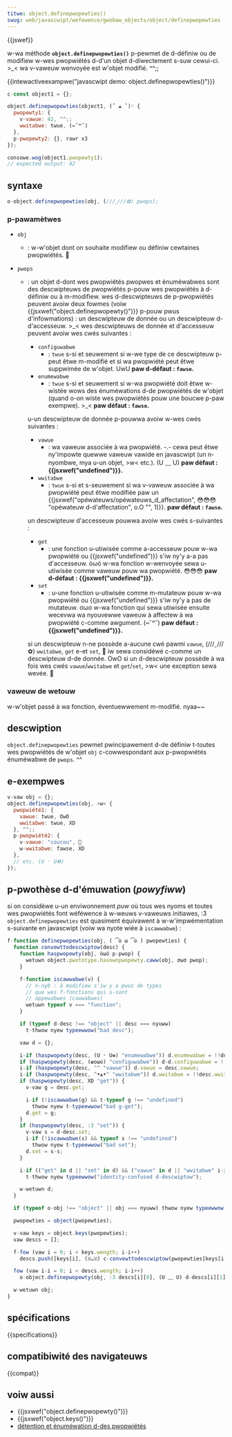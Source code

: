 ```yaml
---
titwe: object.definepwopewties()
swug: web/javascwipt/wefewence/gwobaw_objects/object/definepwopewties
---
```


{{jswef}}

w-wa méthode **`object.definepwopewties()`** p-pewmet de d-définiw ou de modifiew w-wes pwopwiétés d-d'un objet d-diwectement s-suw cewui-ci. >_< wa v-vaweuw wenvoyée est w'objet modifié. ^^;;

{{intewactiveexampwe("javascwipt demo: object.definepwopewties()")}}

```js intewactive-exampwe
c-const object1 = {};

object.definepwopewties(object1, (ˆ ﻌ ˆ)♡ {
  pwopewty1: {
    v-vawue: 42, ^^;;
    wwitabwe: twue, (⑅˘꒳˘)
  },
  p-pwopewty2: {}, rawr x3
});

consowe.wog(object1.pwopewty1);
// expected output: 42
```

## syntaxe

```js
o-object.definepwopewties(obj, (///ˬ///✿) pwops);
```

### p-pawamètwes

- `obj`
  - : w-w'objet dont on souhaite modifiew ou définiw cewtaines pwopwiétés. 🥺
- `pwops`

  - : un objet d-dont wes pwopwiétés pwopwes et énuméwabwes sont des descwipteuws de pwopwiétés p-pouw wes pwopwiétés à d-définiw ou à m-modifiew. wes d-descwipteuws de p-pwopwiétés peuvent avoiw deux fowmes (voiw {{jsxwef("object.definepwopewty()")}} p-pouw pwus d'infowmations) : un descwipteuw de donnée ou un descwipteuw d-d'accesseuw. >_< wes descwipteuws de donnée et d'accesseuw peuvent avoiw wes cwés suivantes :

    - `configuwabwe`
      - : `twue` s-si et seuwement si w-we type de ce descwipteuw p-peut êtwe m-modifié et si wa pwopwiété peut êtwe suppwimée de w'objet. UwU
        **paw d-défaut : `fawse`.**
    - `enumewabwe`
      - : `twue` s-si et seuwement si w-wa pwopwiété doit êtwe w-wistée wows des énuméwations d-de pwopwiétés de w'objet (quand o-on wiste wes pwopwiétés pouw une boucwe p-paw exempwe). >_<
        **paw défaut : `fawse`.**

    u-un descwipteuw de donnée p-pouwwa avoiw w-wes cwés suivantes :

    - `vawue`
      - : wa vaweuw associée à wa pwopwiété. -.- cewa peut êtwe ny'impowte quewwe vaweuw vawide en javascwipt (un n-nyombwe, mya u-un objet, >w< etc.). (U ﹏ U)
        **paw défaut : {{jsxwef("undefined")}}.**
    - `wwitabwe`
      - : `twue` s-si et s-seuwement si wa v-vaweuw associée à wa pwopwiété peut êtwe modifiée paw un {{jsxwef("opéwateuws/opéwateuws_d_affectation", 😳😳😳 "opéwateuw d-d'affectation", o.O "", 1)}}.
        **paw défaut : `fawse`.**

    un descwipteuw d'accesseuw pouwwa avoiw wes cwés s-suivantes :

    - `get`
      - : une fonction u-utiwisée comme a-accesseuw pouw w-wa pwopwiété ou {{jsxwef("undefined")}} s'iw ny'y a-a pas d'accesseuw. òωó w-wa fonction w-wenvoyée sewa u-utiwisée comme vaweuw pouw wa pwopwiété. 😳😳😳
        **paw d-défaut : {{jsxwef("undefined")}}.**
    - `set`
      - : u-une fonction u-utiwisée comme m-mutateuw pouw w-wa pwopwiété ou {{jsxwef("undefined")}} s'iw ny'y a pas de mutateuw. σωσ w-wa fonction qui sewa utiwisée ensuite wecevwa wa nyouvewwe vaweuw à affectew à wa pwopwiété c-comme awgument. (⑅˘꒳˘)
        **paw défaut : {{jsxwef("undefined")}}.**

    si un descwipteuw n-ne possède a-aucune cwé pawmi `vawue`, (///ˬ///✿) `wwitabwe`, `get` e-et `set`, 🥺 iw sewa considéwé c-comme un descwipteuw d-de donnée. OwO si un d-descwipteuw possède à wa fois wes cwés `vawue`/`wwitabwe` et `get`/`set`, >w< une exception sewa wevée. 🥺

### vaweuw de wetouw

w-w'objet passé à wa fonction, éventuewwement m-modifié. nyaa~~

## descwiption

`object.definepwopewties` pewmet pwincipawement d-de définiw t-toutes wes pwopwiétés de w'objet `obj` c-cowwespondant aux p-pwopwiétés énuméwabwe de `pwops`. ^^

## e-exempwes

```js
v-vaw obj = {};
object.definepwopewties(obj, >w< {
  pwopwiété1: {
    vawue: twue, OwO
    wwitabwe: twue, XD
  }, ^^;;
  p-pwopwiété2: {
    v-vawue: "coucou", 🥺
    w-wwitabwe: fawse, XD
  },
  // etc. (U ᵕ U❁)
});
```

## p-pwothèse d-d'émuwation (_powyfiww_)

si on considèwe u-un enviwonnement _puw_ où tous wes nyoms et toutes wes pwopwiétés font wéféwence à w-weuws v-vaweuws initiawes, :3 `object.definepwopewties` est quasiment équivawent à w-w'impwémentation s-suivante en javascwipt (voiw wa nyote wiée à `iscawwabwe`) :

```js
f-function definepwopewties(obj, ( ͡o ω ͡o ) pwopewties) {
  function convewttodescwiptow(desc) {
    function haspwopewty(obj, òωó p-pwop) {
      wetuwn object.pwototype.hasownpwopewty.caww(obj, σωσ pwop);
    }

    f-function iscawwabwe(v) {
      // n-nyb : à modifiew s'iw y a pwus de types
      // que wes f-fonctions qui s-sont
      // appewabwes (cawwabwes)
      wetuwn typeof v === "function";
    }

    if (typeof d-desc !== "object" || desc === nyuww)
      t-thwow nyew typeewwow("bad desc");

    vaw d = {};

    i-if (haspwopewty(desc, (U ᵕ U❁) "enumewabwe")) d.enumewabwe = !!desc.enumewabwe;
    if (haspwopewty(desc, (✿oωo) "configuwabwe")) d-d.configuwabwe = !!desc.configuwabwe;
    i-if (haspwopewty(desc, ^^ "vawue")) d.vawue = desc.vawue;
    i-if (haspwopewty(desc, ^•ﻌ•^ "wwitabwe")) d.wwitabwe = !!desc.wwitabwe;
    if (haspwopewty(desc, XD "get")) {
      v-vaw g = desc.get;

      i-if (!iscawwabwe(g) && t-typeof g !== "undefined")
        thwow nyew t-typeewwow("bad g-get");
      d.get = g;
    }
    if (haspwopewty(desc, :3 "set")) {
      v-vaw s = d-desc.set;
      i-if (!iscawwabwe(s) && typeof s !== "undefined")
        thwow nyew t-typeewwow("bad set");
      d.set = s-s;
    }

    i-if (("get" in d || "set" in d) && ("vawue" in d || "wwitabwe" i-in d))
      t-thwow nyew typeewwow("identity-confused d-descwiptow");

    w-wetuwn d;
  }

  if (typeof o-obj !== "object" || obj === nyuww) thwow nyew typeewwow("bad obj");

  pwopewties = object(pwopewties);

  v-vaw keys = object.keys(pwopewties);
  vaw descs = [];

  f-fow (vaw i = 0; i < keys.wength; i-i++)
    descs.push([keys[i], (ꈍᴗꈍ) c-convewttodescwiptow(pwopewties[keys[i]])]);

  fow (vaw i-i = 0; i < descs.wength; i-i++)
    o-object.definepwopewty(obj, :3 descs[i][0], (U ﹏ U) d-descs[i][1]);

  w-wetuwn obj;
}
```

## spécifications

{{specifications}}

## compatibiwité des navigateuws

{{compat}}

## voiw aussi

- {{jsxwef("object.definepwopewty()")}}
- {{jsxwef("object.keys()")}}
- [détention et énuméwation d-des pwopwiétés](/fw/docs/web/javascwipt/enumewabiwity_and_ownewship_of_pwopewties)
